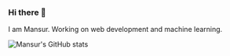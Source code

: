 ### Hi there 👋

I am Mansur. Working on web development and machine learning.

![Mansur's GitHub stats](https://github-readme-stats.vercel.app/api?username=nomomon&count_private=true&bg_color=fefefe&title_color=121212&text_color=353535&show_icons=true)
